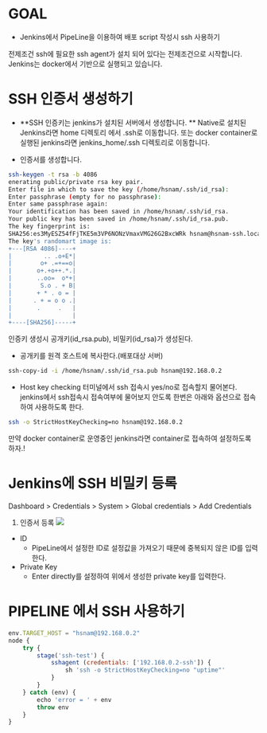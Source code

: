 # GOAL
- Jenkins에서 PipeLine을 이용하여 배포 script 작성시 ssh 사용하기
>
전제조건
ssh에 필요한 ssh agent가 설치 되어 있다는 전제조건으로 시작합니다.
Jenkins는 docker에서 기반으로 실행되고 있습니다.

# SSH 인증서 생성하기
- **SSH 인증키는 jenkins가 설치된 서버에서 생성합니다. **
Native로 설치된 Jenkins라면 home 디렉토리 에서 .ssh로 이동합니다. 또는 docker container로 실행된 jenkins라면 jenkins_home/.ssh 디렉토리로 이동합니다.

- 인증서를 생성합니다.
```bash
ssh-keygen -t rsa -b 4086
enerating public/private rsa key pair.
Enter file in which to save the key (/home/hsnam/.ssh/id_rsa): 
Enter passphrase (empty for no passphrase): 
Enter same passphrase again: 
Your identification has been saved in /home/hsnam/.ssh/id_rsa.
Your public key has been saved in /home/hsnam/.ssh/id_rsa.pub.
The key fingerprint is:
SHA256:es3MyESZ54fFjTKE5m3VP6NONzVmaxVMG26G2BxcWRk hsnam@hsnam-ssh.localdomain
The key's randomart image is:
+---[RSA 4086]----+
|         .. .o+E*|
|        o+ .=+==o|
|       o+.+o++.*.|
|       ..oo=  o*+|
|        S.o . + B|
|       + * . o = |
|      . + = o o .|
|       .     .   |
|                 |
+----[SHA256]-----+
```
인증키 생성시 공개키(id_rsa.pub), 비밀키(id_rsa)가 생성된다.

- 공개키를 원격 호스트에 복사한다.(배포대상 서버)
```bash
ssh-copy-id -i /home/hsnam/.ssh/id_rsa.pub hsnam@192.168.0.2
```

- Host key checking 
터미널에서 ssh 접속시 yes/no로 접속할지 물어본다. jenkins에서 ssh접속시 접속여부에 물어보지 안도록 한번은 아래와 옵션으로 접속하여 사용하도록 한다.
```bash
ssh -o StrictHostKeyChecking=no hsnam@192.168.0.2
```
만약 docker container로 운영중인 jenkins라면 container로 접속하여 설정하도록 하자.!

# Jenkins에 SSH 비밀키 등록
>
Dashboard > Credentials > System > Global credentials > Add Credentials

1. 인증서 등록
![](https://velog.velcdn.com/images/hong-brother/post/a357c789-b0fd-42b2-b806-649292952b3e/image.png)
- ID
	- PipeLine에서 설정한 ID로 설정값을 가져오기 때문에 중복되지 않은 ID를 입력한다.
- Private Key 
	- Enter directly를 설정하여 위에서 생성한 private key를 입력한다.
    
    
# PIPELINE 에서 SSH 사용하기
```js
env.TARGET_HOST = "hsnam@192.168.0.2"
node {
    try {
        stage('ssh-test') {
            sshagent (credentials: ['192.168.0.2-ssh']) {
                sh 'ssh -o StrictHostKeyChecking=no "uptime"'
            }
        }
    } catch (env) {
        echo 'error = ' + env
        throw env
    }
}
```
